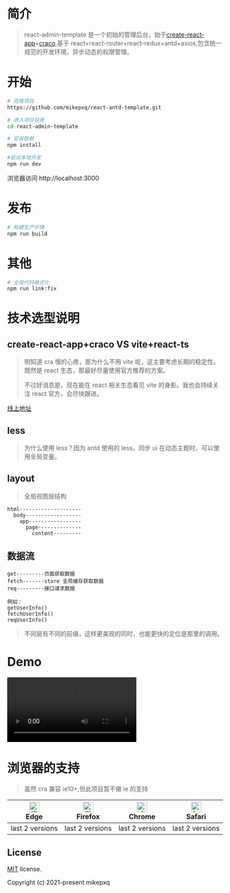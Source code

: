 # 简介

> react-admin-template 是一个初始的管理后台，始于[create-react-app](https://zh-hans.reactjs.org/docs/create-a-new-react-app.html)+[craco](https://github.com/gsoft-inc/craco),基于 react+react-router+react-redux+antd+axios,包含统一规范的开发环境，异步动态的权限管理。

# 开始

```bash
# 克隆项目
https://github.com/mikepxq/react-antd-template.git

# 进入项目目录
cd react-admin-template

# 安装依赖
npm install

#启动本地开发
npm run dev
```

浏览器访问 http://localhost:3000

# 发布

```bash
# 构建生产环境
npm run build
```

# 其他

```bash
# 全局代码格式化
npm run link:fix
```

# 技术选型说明

## create-react-app+craco VS vite+react-ts

> 明知道 cra 慢的心疼，那为什么不用 vite 呢，这主要考虑长期的稳定性。既然是 react 生态，那最好尽量使用官方推荐的方案。
>
> 不过好消息是，现在能在 react 相关生态看见 vite 的身影。我也会持续关注 react 官方，会尽快跟进。

[线上地址](https://mikepxq.github.io/react-antd-template)

## less

> 为什么使用 less？因为 antd 使用的 less。同步 ui 在动态主题时，可以使用全局变量。

## layout

> 全局视图层结构

```
html--------------------
  body------------------
    app-----------------
      page--------------
        content---------

```

## 数据流

```
get---------页面获取数据
fetch-------store 全局缓存获取数据
req---------接口请求数据

例如：
getUserInfo()
fetchUserInfo()
reqUserInfo()
```

> 不同层有不同的前缀，这样更美观的同时，也能更快的定位是那里的调用。

# Demo

<!-- [demo](https://mikepxq.github.io/react-antd-template/demo/demo.webm) -->
<video controls="" autoplay="" name="media"><source src="https://mikepxq.github.io/react-antd-template/demo/demo.webm" type="video/webm"></video>

# 浏览器的支持

> 虽然 cra 兼容 ie10+,但此项目暂不做 ie 的支持

| [<img src="https://raw.githubusercontent.com/alrra/browser-logos/master/src/edge/edge_48x48.png" alt="IE / Edge" width="24px" height="24px" />](http://godban.github.io/browsers-support-badges/)</br> Edge | [<img src="https://raw.githubusercontent.com/alrra/browser-logos/master/src/firefox/firefox_48x48.png" alt="Firefox" width="24px" height="24px" />](http://godban.github.io/browsers-support-badges/)</br>Firefox | [<img src="https://raw.githubusercontent.com/alrra/browser-logos/master/src/chrome/chrome_48x48.png" alt="Chrome" width="24px" height="24px" />](http://godban.github.io/browsers-support-badges/)</br>Chrome | [<img src="https://raw.githubusercontent.com/alrra/browser-logos/master/src/safari/safari_48x48.png" alt="Safari" width="24px" height="24px" />](http://godban.github.io/browsers-support-badges/)</br>Safari |
| ----------------------------------------------------------------------------------------------------------------------------------------------------------------------------------------------------------- | ----------------------------------------------------------------------------------------------------------------------------------------------------------------------------------------------------------------- | ------------------------------------------------------------------------------------------------------------------------------------------------------------------------------------------------------------- | ------------------------------------------------------------------------------------------------------------------------------------------------------------------------------------------------------------- |
| last 2 versions                                                                                                                                                                                             | last 2 versions                                                                                                                                                                                                   | last 2 versions                                                                                                                                                                                               | last 2 versions                                                                                                                                                                                               |

## License

[MIT](https://github.com/mikepxq/react-antd-template/blob/dev/LICENSE) license.

Copyright (c) 2021-present mikepxq
